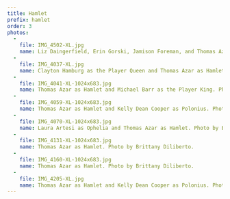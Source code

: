 ```yaml
---
title: Hamlet
prefix: hamlet
order: 3
photos:
  -
    file: IMG_4502-XL.jpg
    name: Liz Daingerfield, Erin Gorski, Jamison Foreman, and Thomas Azar as the four Hamlets. Photo by Brittany Diliberto.
  -
    file: IMG_4037-XL.jpg
    name: Clayton Hamburg as the Player Queen and Thomas Azar as Hamlet. Photo by Brittany Diliberto.
  -
    file: IMG_4041-XL-1024x683.jpg
    name: Thomas Azar as Hamlet and Michael Barr as the Player King. Photo by Brittany Diliberto.
  -
    file: IMG_4059-XL-1024x683.jpg
    name: Thomas Azar as Hamlet and Kelly Dean Cooper as Polonius. Photo by Brittany Diliberto.
  -
    file: IMG_4070-XL-1024x683.jpg
    name: Laura Artesi as Ophelia and Thomas Azar as Hamlet. Photo by Brittany Diliberto.
  -
    file: IMG_4131-XL-1024x683.jpg
    name: Thomas Azar as Hamlet. Photo by Brittany Diliberto.
  -
    file: IMG_4160-XL-1024x683.jpg
    name: Thomas Azar as Hamlet. Photo by Brittany Diliberto.
  -
    file: IMG_4205-XL.jpg
    name: Thomas Azar as Hamlet and Kelly Dean Cooper as Polonius. Photo by Brittany Diliberto.
---
```

